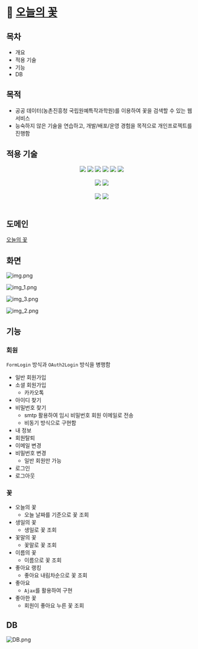 # 🪻 [오늘의 꽃](https://2dayflower.com/)
## 목차
* 개요
* 적용 기술
* 기능
* DB

## 목적
* 공공 데이터(농촌진흥청 국립원예특작과학원)를 이용하여 꽃을 검색할 수 있는 웹 서비스
* 능숙하지 않은 기술을 연습하고, 개발/배포/운영 경험을 목적으로 개인프로젝트를 진행함

## 적용 기술
<div align="center">
<img src="https://img.shields.io/badge/java-007396?style=for-the-badge&logo=java&logoColor=white">
<img src="https://img.shields.io/badge/springboot-6DB33F?style=for-the-badge&logo=springboot&logoColor=white">
<img src="https://img.shields.io/badge/spring data jpa-6DB33F?style=for-the-badge&logo=springboot&logoColor=white">
<img src="https://img.shields.io/badge/spring security-6DB33F?style=for-the-badge&logo=springsecurity&logoColor=white">
<img src="https://img.shields.io/badge/mysql-4479A1?style=for-the-badge&logo=mysql&logoColor=white">
<img src="https://img.shields.io/badge/maridaDB-1F305F?style=for-the-badge&logo=mariadb&logoColor=white">
<br /><br />
<img src="https://img.shields.io/badge/thymeleaf-005F0F?style=for-the-badge&logo=thymeleaf&logoColor=white">
<img src="https://img.shields.io/badge/bootstrap-7952B3?style=for-the-badge&logo=bootstrap&logoColor=white">
<br /><br />
<img src="https://img.shields.io/badge/amazonec2-FF9900?style=for-the-badge&logo=amazonec2&logoColor=white">
<img src="https://img.shields.io/badge/amazonrds-527FFF?style=for-the-badge&logo=amazonrds&logoColor=white">
</div>
<br />

## 도메인
[오늘의 꽃](https://2dayflower.com)

## 화면
![img.png](img.png)

![img_1.png](img_1.png)

![img_3.png](img_3.png)

![img_2.png](img_2.png)

## 기능
### 회원
`FormLogin` 방식과 `OAuth2Login` 방식을 병행함
* 일반 회원가입
* 소셜 회원가입
  * 카카오톡
* 아이디 찾기
* 비밀번호 찾기
  * smtp 활용하여 임시 비밀번호 회원 이메일로 전송
  * 비동기 방식으로 구현함
* 내 정보
* 회원탈퇴
* 이메일 변경
* 비밀번호 변경
  * 일반 회원만 가능
* 로그인
* 로그아웃

### 꽃
* 오늘의 꽃
  * 오늘 날짜를 기준으로 꽃 조회
* 생일의 꽃
  * 생일로 꽃 조회
* 꽃말의 꽃
  * 꽃말로 꽃 조회
* 이름의 꽃
  * 이름으로 꽃 조회
* 좋아요 랭킹
  * 좋아요 내림차순으로 꽃 조회
* 좋아요
  * `Ajax`를 활용하여 구현
* 좋아한 꽃
  * 회원이 좋아요 누른 꽃 조회

## DB
![DB.png](DB.png)
